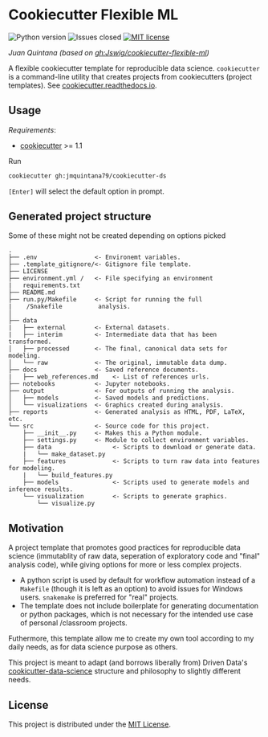 # Cookiecutter Flexible ML

![Python version](https://img.shields.io/badge/Python-3.x-informational)
![Issues closed](https://img.shields.io/github/issues-closed/jmquintana79/cookiecutter-ds)
[![MIT license](https://img.shields.io/badge/License-MIT-blue.svg)](https://lbesson.mit-license.org/)

*Juan Quintana (based on [gh:Jswig/cookiecutter-flexible-ml](https://github.com/Jswig/cookiecutter-flexible-ml))*

A flexible cookiecutter template for reproducible data science.
`cookiecutter` is a command-line utility that creates projects from 
cookiecutters (project templates). See
[cookiecutter.readthedocs.io](https://cookiecutter.readthedocs.io/en/1.7.0/index.html).

## Usage

*Requirements*:
- [cookiecutter](https://cookiecutter.readthedocs.io/en/1.7.0/min) >= 1.1

Run
```bash
cookiecutter gh:jmquintana79/cookiecutter-ds
```

`[Enter]` will select the default option in prompt.


## Generated project structure

Some of these might not be created depending on options picked
```
.
├── .env                <- Environemt variables.
├── .template_gitignore/<- Gitignore file template.
├── LICENSE
├── environment.yml /   <- File specifying an environment
|   requirements.txt   
├── README.md
├── run.py/Makefile     <- Script for running the full
|    /Snakefile          analysis.
│                        
├── data
|   ├── external        <- External datasets.
|   ├── interim         <- Intermediate data that has been transformed.
│   ├── processed       <- The final, canonical data sets for modeling. 
│   └── raw             <- The original, immutable data dump.
├── docs                <- Saved reference documents.
|   ├── web_references.md    <- List of references urls.
├── notebooks           <- Jupyter notebooks.
├── output              <- For outputs of running the analysis.
│   ├── models          <- Saved models and predictions.      
│   └── visualizations  <- Graphics created during analysis.       
├── reports             <- Generated analysis as HTML, PDF, LaTeX, etc.
└── src                 <- Source code for this project.
    ├── __init__.py     <- Makes this a Python module.
    ├── settings.py     <- Module to collect environment variables.
    ├── data                 <- Scripts to download or generate data.
    |   └── make_dataset.py  
    ├── features             <- Scripts to turn raw data into features for modeling.
    |   └── build_features.py  
    ├── models               <- Scripts used to generate models and inference results.
    └── visualization        <- Scripts to generate graphics.
        └── visualize.py
```    

## Motivation

A project template that promotes good practices for reproducible 
data science (immutablity of raw data, seperation of exploratory code and 
"final" analysis code), while giving options for more or less complex projects.

 - A python script is used by default for workflow automation instead of
  a `Makefile` (though it is left as an option) to avoid issues for Windows 
  users. `snakemake` is preferred for "real" projects.
 - The template does not include boilerplate for generating documentation or 
 python packages, which is not necessary for the intended use case of personal
 /classroom projects.

Futhermore, this template allow me to create my own tool according to 
my daily needs, as for data science purpose as others.

This project is meant to adapt (and borrows liberally from) Driven Data's 
[cookicutter-data-science](https://drivendata.github.io/cookiecutter-data-science#keep-secrets-and-configuration-out-of-version-control) 
structure and philosophy to slightly different needs.


##  License

This project is distributed under the [MIT License](https://github.com/Jswig/cookiecutter-minimal-ml/blob/master/LICENSE).

